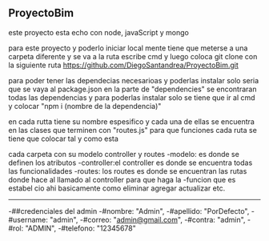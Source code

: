 ## ProyectoBim
este proyecto esta echo con node, javaScript y mongo

para este proyecto y poderlo iniciar local mente tiene que meterse a una carpeta diferente y se va a la ruta escribe cmd y luego coloca git clone con la siguiente ruta 
https://github.com/DiegoSantandrea/ProyectoBim.git

para poder tener las dependecias necesarioas y poderlas instalar solo seria que se vaya al package.json en la parte de "dependencies" se encontraran todas las dependencias 
y para poderlas instalar solo se tiene que ir al cmd y colocar "npm i (nombre de la dependencia)"

en cada rutta tiene su nombre espesifico y cada una de ellas se encuentra en las clases que terminen con "routes.js" para que funciones cada ruta se tiene que colocar tal y como esta 

cada carpeta con su modelo controller y routes 
-modelo: es donde se definen los atributos 
-controller:el controller es  donde se encuentra todas las funcionalidades 
-routes: los routes es donde se encuentran las rutas donde hace al llamado al controller para que haga la
-funcion que es estabel cio ahi basicamente como eliminar agregar actualizar etc.

-----------------------------------------------------------------------------------------------------------------------
-##credenciales del admin 
-#nombre: "Admin",
-#apellido: "PorDefecto",
-#username: "admin",
-#correo: "admin@gmail.com",
-#contra: "admin",
-#rol: "ADMIN",
-#telefono: "12345678"
